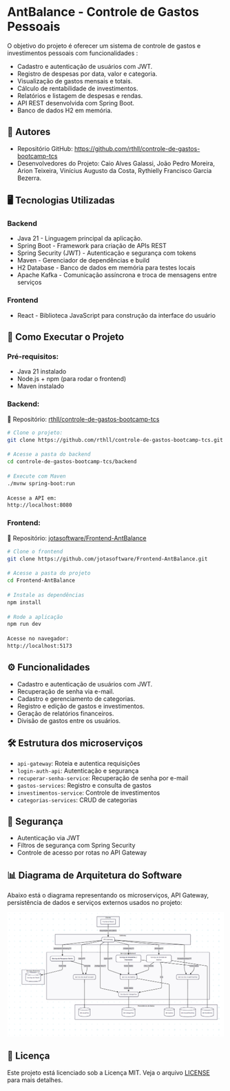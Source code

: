 # AntBalance - Controle de Gastos Pessoais

O objetivo do projeto é oferecer um sistema de controle de gastos e investimentos pessoais com funcionalidades :

- Cadastro e autenticação de usuários com JWT.
- Registro de despesas por data, valor e categoria.
- Visualização de gastos mensais e totais.
- Cálculo de rentabilidade de investimentos.
- Relatórios e listagem de despesas e rendas.
- API REST desenvolvida com Spring Boot.
- Banco de dados H2 em memória.
  
## 👤 Autores
- Repositório GitHub: https://github.com/rthll/controle-de-gastos-bootcamp-tcs
- Desenvolvedores do Projeto: Caio Alves Galassi, João Pedro Moreira, Arion Teixeira, Vinícius Augusto da Costa, Rythielly Francisco Garcia Bezerra. 


## 🖥️ Tecnologias Utilizadas

### Backend
- Java 21 - Linguagem principal da aplicação.
- Spring Boot - Framework para criação de APIs REST
- Spring Security (JWT) - Autenticação e segurança com tokens
- Maven - Gerenciador de dependências e build
- H2 Database - Banco de dados em memória para testes locais
- Apache Kafka -  Comunicação assíncrona e troca de mensagens entre serviços
  
### Frontend
- React - Biblioteca JavaScript para construção da interface do usuário

## 🔧 Como Executar o Projeto

###  Pré-requisitos: 
- Java 21 instalado
- Node.js + npm (para rodar o frontend)
- Maven instalado

### Backend: 
🔗 Repositório: [rthll/controle-de-gastos-bootcamp-tcs](https://github.com/rthll/controle-de-gastos-bootcamp-tcs)

```bash
# Clone o projeto: 
git clone https://github.com/rthll/controle-de-gastos-bootcamp-tcs.git

# Acesse a pasta do backend
cd controle-de-gastos-bootcamp-tcs/backend

# Execute com Maven
./mvnw spring-boot:run

Acesse a API em:
http://localhost:8080
```
### Frontend: 
🔗 Repositório: [jotasoftware/Frontend-AntBalance](https://github.com/jotasoftware/Frontend-AntBalance)
```bash
# Clone o frontend
git clone https://github.com/jotasoftware/Frontend-AntBalance.git

# Acesse a pasta do projeto
cd Frontend-AntBalance

# Instale as dependências
npm install

# Rode a aplicação
npm run dev

Acesse no navegador:
http://localhost:5173
```
## ⚙️ Funcionalidades

- Cadastro e autenticação de usuários com JWT.
- Recuperação de senha via e-mail.
- Cadastro e gerenciamento de categorias.
- Registro e edição de gastos e investimentos.
- Geração de relatórios financeiros.
- Divisão de gastos entre os usuários.

## 🛠 Estrutura dos microserviços

- `api-gateway`: Roteia e autentica requisições
- `login-auth-api`: Autenticação e segurança
- `recuperar-senha-service`: Recuperação de senha por e-mail
- `gastos-services`: Registro e consulta de gastos
- `investimentos-service`: Controle de investimentos
- `categorias-services`: CRUD de categorias

## 🔐 Segurança

- Autenticação via JWT
- Filtros de segurança com Spring Security
- Controle de acesso por rotas no API Gateway


## 📊 Diagrama de Arquitetura do Software
Abaixo está o diagrama representando os microserviços, API Gateway, persistência de dados e serviços externos usados no projeto:

![Diagrama da Arquitetura](diagrama%20arquitetura%20software.png)

## 📄 Licença

Este projeto está licenciado sob a Licença MIT. Veja o arquivo [LICENSE](LICENSE) para mais detalhes.



